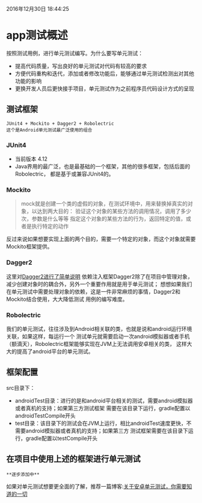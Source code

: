 ﻿2016年12月30日 18:44:25
# app测试概述
按照测试用例，进行单元测试编写。为什么要写单元测试：
- 提高代码质量，写出良好的单元测试对代码有较高的要求
- 方便代码重构和迭代，添加或者修改功能后，能够通过单元测试检测出对其他功能的影响
- 更换开发人员后更快接手项目，单元测试作为之前程序员代码设计方式的呈现

## 测试框架
    JUnit4 + Mockito + Dagger2 + Robolectric
    这个是Android单元测试最广泛使用的组合
### JUnit4
- 当前版本 4.12
- Java界用的最广泛，也是最基础的一个框架，其他的很多框架，包括后面的Robolectric，
都是基于或兼容JUnit4的。

### Mockito
> mock就是创建一个类的虚假的对象，在测试环境中，用来替换掉真实的对象，以达到两大目的：
验证这个对象的某些方法的调用情况，调用了多少次，参数是什么等等
指定这个对象的某些方法的行为，返回特定的值，或者是执行特定的动作

反过来说如果想要实现上面的两个目的，需要一个特定的对象，而这个对象就需要Mockito框架提供。

### Dagger2
这里对[Dagger2进行了简单说明](../common/DAGGER2.md)
依赖注入框架Dagger2除了在项目中管理对象，减少创建对象时的耦合外，另外一个重要作用就是用于单元测试；
想想如果我们在单元测试中需要处理对象的依赖，这是一件非常麻烦的事情，Dagger2和Mockito结合使用，大大降低测试
用例的编写难度。

### Robolectric
我们的单元测试，往往涉及到Android相关联的类，也就是说和android运行环境关联，如果这样，每运行一个
测试单元就需要启动一次android模拟器或者手机（额滴天），Robolectric框架能够实现在JVM上无法调用安卓相关的类，
这样大大的提高了android平台的单元测试。

## 框架配置
src目录下：
  - androidTest目录：进行的是和android平台相关的测试，需要android模拟器或者真机的支持；如果第三方测试框架
  需要在该目录下运行，gradle配置以androidTestCompile开头
  - test目录：该目录下的测试会在JVM上运行，相比androidTest速度更快，不需要android模拟器或者真机的支持；如果第三方
  测试框架需要在该目录下运行，gradle配置以testCompile开头

## 在项目中使用上述的框架进行单元测试
    **逐步添加中**

如果对单元测试想要更全面的了解，推荐一篇博客:[关于安卓单元测试，你需要知道的一切](http://www.jianshu.com/p/dc30338a3e84)






